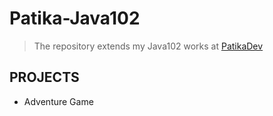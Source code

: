 # Patika-Java102

>  The repository extends my Java102 works at [PatikaDev](https://app.patika.dev/courses/java-102)

## PROJECTS

* Adventure Game
